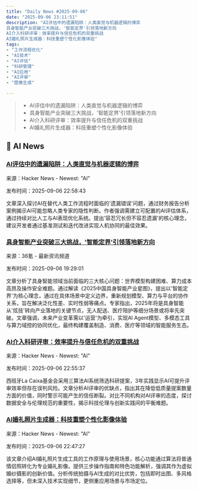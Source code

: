 ```yaml
---
title: "Daily News #2025-09-06"
date: "2025-09-06 23:11:51"
description: "AI评估中的遗漏陷阱：人类直觉与机器逻辑的博弈
具身智能产业突破三大挑战，'智能定界'引领落地新方向
AI介入科研评审：效率提升与信任危机的双重挑战
AI婚礼照片生成器：科技重塑个性化影像体验"
tags: 
- "工作流程优化"
- "AI技术"
- "AI评估"
- "科研管理"
- "AI应用"
- "AI评审"
- "图像生成"

---
```


> - AI评估中的遗漏陷阱：人类直觉与机器逻辑的博弈
> - 具身智能产业突破三大挑战，'智能定界'引领落地新方向
> - AI介入科研评审：效率提升与信任危机的双重挑战
> - AI婚礼照片生成器：科技重塑个性化影像体验

## 🤖 AI News

### [AI评估中的遗漏陷阱：人类直觉与机器逻辑的博弈](https://bauva.com/blog/mistakes-of-omission-in-ai-evals/)

来源：Hacker News - Newest: "AI"

发布时间：2025-09-06 22:58:43

文章深入探讨AI在替代人类工作流程时面临的'遗漏错误'问题，通过财务报告分析案例揭示AI可能忽略人类专家的隐性判断。作者强调需建立可配置的AI评估体系，通过持续对比人工与AI表现优化系统。提出'容忍冗长但不容忍遗漏'的核心理念，建议开发者通过基准测试和迭代改进实现人机协同的最佳效果。

### [具身智能产业突破三大挑战，'智能定界'引领落地新方向](https://www.36kr.com/p/3455156570133895)

来源：36氪 - 最新资讯频道

发布时间：2025-09-06 19:29:01

文章分析了具身智能领域当前面临的三大核心问题：世界模型构建困难、算力成本高昂及操作安全难题。通过解读《2025中国具身智能产业星图》，提出以'智能定界'为核心理念，通过在具体场景中定义边界，重新规划模型、算力与平台的协作关系，旨在解决泛化性差、实时性弱等痛点。专家指出，2025年将是具身智能从'炫技'转向产业落地的关键节点，无人配送、医疗陪护等细分场景或将率先突破。文章强调，未来产业变革需以'运营'为牵引，实现Al Agent模型、多模态工具与算力域控的协同优化，最终构建覆盖制造、消费、医疗等领域的智能服务生态。

### [AI介入科研评审：效率提升与信任危机的双重挑战](https://www.nature.com/articles/d41586-025-02852-9)

来源：Hacker News - Newest: "AI"

发布时间：2025-09-06 22:55:37

西班牙La Caixa基金会采用三算法AI系统筛选科研提案，3年实践显示AI可提升评审效率但存在误判风险。文章分析AI评审的优缺点，指出其在降低低质量提案数量方面的价值，同时警示可能产生的信任断裂。对比不同机构对AI评审的态度，探讨数据安全与伦理规范的重要性，揭示科技伦理与创新实践间的平衡难题。

### [AI婚礼照片生成器：科技重塑个性化影像体验](https://www.aiweddingdress.com/ai-wedding-photo-generator)

来源：Hacker News - Newest: "AI"

发布时间：2025-09-06 22:47:27

该文章介绍AI婚礼照片生成工具的工作原理与使用场景，核心功能通过算法将普通情侣照转化为专业婚礼影像。提供三步操作指南和特色功能解析，强调其作为虚拟婚纱摄影的创新价值。分析传统拍摄与AI生成的对比优势，包括即时出图、多风格选择等，但未深入技术实现细节，更侧重应用场景与市场定位。
